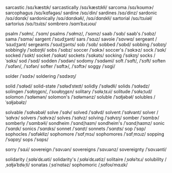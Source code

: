 sarcastic	/sɑɹˈkæstɪk/
sarcastically	/sɑɹˈkæstɪkɫi/
sarcoma	/sɑɹˈkoʊmɝ/
sarcophagus	/sɑɹˈkɑfəɡəs/
sardine	/sɑɹˈdin/
sardines	/sɑɹˈdinz/
sardonic	/sɑɹˈdɑnɪk/
sardonically	/sɑɹˈdɑnɪkəɫi/, /sɑɹˈdɑnɪkɫi/
sartorial	/sɑɹˈtɔɹiəɫ/
sartorius	/sɑɹˈtɔɹiɪs/
sombrero	/sɑmˈbɹɛɹoʊ/

psalm	/ˈsɑɫm/, /ˈsɑm/
psalms	/ˈsɑɫmz/, /ˈsɑmz/
saab	/ˈsɑb/
saab's	/ˈsɑbz/
sama	/ˈsɑmə/
sargent	/ˈsɑɹdʒənt/
sars	/ˈsɑɹz/
savoie	/ˈsɑvwɑ/
sergeant	/ˈsɑɹdʒənt/
sergeants	/ˈsɑɹdʒənts/
sob	/ˈsɑb/
sobbed	/ˈsɑbd/
sobbing	/ˈsɑbɪŋ/
sobbingly	/ˈsɑbɪŋɫi/
sobs	/ˈsɑbz/
soccer	/ˈsɑkɝ/
soccer's	/ˈsɑkɝz/
sock	/ˈsɑk/
socked	/ˈsɑkt/
socket	/ˈsɑkət/
sockets	/ˈsɑkəts/
socking	/ˈsɑkɪŋ/
socks	/ˈsɑks/
sod	/ˈsɑd/
sodden	/ˈsɑdən/
sodomy	/ˈsɑdəmi/
soft	/ˈsɑft/, /ˈsɔft/
soften	/ˈsɑfən/, /ˈsɔfən/
softer	/ˈsɑftɝ/, /ˈsɔftɝ/
soggy	/ˈsɑɡi/
<!-- solace	/ˈsɑɫəs/, /ˈsoʊɫɪs/ -->
solder	/ˈsɑdɝ/
soldering	/ˈsɑdɝɪŋ/
<!-- solemn	/ˈsɑɫəm/ -->
solid	/ˈsɑɫəd/
solid-state	/ˈsɑɫədˈsteɪt/
solidly	/ˈsɑɫədɫi/
solids	/ˈsɑɫədz/
solingen	/ˈsɑɫɪŋɡɛn/, /ˈsoʊɫɪŋɡɛn/
solitary	/ˈsɑɫəˌtɛɹi/
solitude	/ˈsɑɫəˌtud/
solomon	/ˈsɑɫəmən/
solomon's	/ˈsɑɫəmənz/
soluble	/ˈsɑɫjəbəɫ/
solubles	/ˈsɑɫjəbəɫz/
<!-- solute	/ˈsɑɫjut/ -->
<!-- solutes	/ˈsɑɫjuts/ -->
solvable	/ˈsɑɫvəbəɫ/
solve	/ˈsɑɫv/
solved	/ˈsɑɫvd/
solvent	/ˈsɑɫvənt/
solver	/ˈsɑɫvɝ/
solvers	/ˈsɑɫvɝz/
solves	/ˈsɑɫvz/
solving	/ˈsɑɫvɪŋ/
somber	/ˈsɑmbɝ/
somberly	/ˈsɑmbɝɫi/
sondheim	/ˈsɑndˌhaɪm/
sondheim's	/ˈsɑndˌhaɪmz/
sonic	/ˈsɑnɪk/
sonics	/ˈsɑnɪks/
sonnet	/ˈsɑnɪt/
sonnets	/ˈsɑnɪts/
sop	/ˈsɑp/
sophocles	/ˈsɑfəkɫiz/
sophomore	/ˈsɑfˌmɔɹ/
sophomores	/ˈsɑfˌmɔɹz/
sopping	/ˈsɑpɪŋ/
sops	/ˈsɑps/
<!-- sorrow	/ˈsɑɹoʊ/ -->
<!-- sorrowful	/ˈsɑɹoʊfəɫ/ -->
<!-- sorrows	/ˈsɑɹoʊz/ -->
sorry	/ˈsɑɹi/
sovereign	/ˈsɑvɹən/
sovereigns	/ˈsɑvɹənz/
sovereignty	/ˈsɑvɹənti/

solidarity	/ˌsɑɫəˈdɛɹəti/
solidarity's	/ˌsɑɫəˈdɛɹətiz/
solitaire	/ˌsɑɫəˈtɛɹ/
solubility	/ˌsɑɫjəˈbɪɫəˌti/
sonatas	/ˌsɑˈnɑtəz/
sophomoric	/ˌsɑfoʊˈmɑɹɪk/
